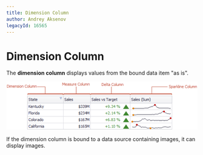 ```yaml
---
title: Dimension Column
author: Andrey Aksenov
legacyId: 16565
---
```

# Dimension Column
The **dimension column** displays values from the bound data item "as is".

![Grid_ColumnTypes](../../../../../images/img19187.png)

If the dimension column is bound to a data source containing images, it can display images.